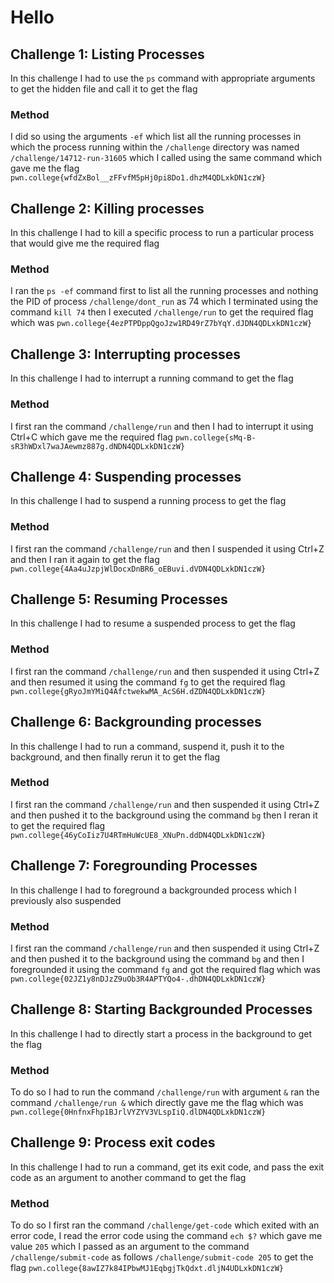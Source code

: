 # Hello
## Challenge 1: Listing Processes
In this challenge I had to use the ```ps``` command with appropriate arguments to get the hidden file and call it to get the flag
### Method
I did so using the arguments ```-ef``` which list all the running processes in which the process running within the ```/challenge``` directory was named ```/challenge/14712-run-31605``` which I called using the
same command which gave me the flag ```pwn.college{wfdZxBol__zFFvfM5pHj0pi8Do1.dhzM4QDLxkDN1czW}```
## Challenge 2: Killing processes
In this challenge I had to kill a specific process to run a particular process that would give me the required flag
### Method
I ran the ```ps -ef``` command first to list all the running processes and nothing the PID of process ```/challenge/dont_run``` as 74 which I terminated using the command ```kill 74```
then I executed ```/challenge/run``` to get the required flag which was ```pwn.college{4ezPTPDppQgoJzw1RD49rZ7bYqY.dJDN4QDLxkDN1czW}```
## Challenge 3: Interrupting processes
In this challenge I had to interrupt a running command to get the flag
### Method
I first ran the command ```/challenge/run``` and then I had to interrupt it using Ctrl+C which gave me the required flag ```pwn.college{sMq-B-sR3hWDxl7waJAewmz887g.dNDN4QDLxkDN1czW}```
## Challenge 4: Suspending processes 
In this challenge I had to suspend a running process to get the flag
### Method
I first ran the command ```/challenge/run``` and then I suspended it using Ctrl+Z and then I ran it again to get the flag ```pwn.college{4Aa4uJzpjWlDocxDnBR6_oEBuvi.dVDN4QDLxkDN1czW}```
## Challenge 5: Resuming Processes
In this challenge I had to resume a suspended process to get the flag
### Method
I first ran the command ```/challenge/run``` and then suspended it using Ctrl+Z and then resumed it using the command ```fg``` to get the required flag
```pwn.college{gRyoJmYMiQ4AfctwekwMA_AcS6H.dZDN4QDLxkDN1czW}```
## Challenge 6: Backgrounding processes
In this challenge I had to run a command, suspend it, push it to the background, and then finally rerun it to get the flag
### Method
I first ran the command ```/challenge/run``` and then suspended it using Ctrl+Z and then pushed it to the background using the command ```bg``` then I reran it to get the required flag
```pwn.college{46yCoIiz7U4RTmHuWcUE8_XNuPn.ddDN4QDLxkDN1czW}```
## Challenge 7: Foregrounding Processes
In this challenge I had to foreground a backgrounded process which I previously also suspended
### Method
I first ran the command ```/challenge/run``` and then suspended it using Ctrl+Z and then pushed it to the background using the command ```bg``` and then I foregrounded it using the command ```fg``` and got 
the required flag which was ```pwn.college{02JZ1y8nDJzZ9uOb3R4APTYQo4-.dhDN4QDLxkDN1czW}```
## Challenge 8: Starting Backgrounded Processes
In this challenge I had to directly start a process in the background to get the flag
### Method
To do so I had to run the command ```/challenge/run``` with argument ```&``` ran the command ```/challenge/run &``` which directly gave me the flag which was
```pwn.college{0HnfnxFhp1BJrlVYZYV3VLspIiQ.dlDN4QDLxkDN1czW}```
## Challenge 9: Process exit codes
In this challenge I had to run a command, get its exit code, and pass the exit code as an argument to another command to get the flag
### Method
To do so I first ran the command ```/challenge/get-code``` which exited with an error code, I read the error code using the command ```ech $?``` which gave me value ```205``` which I passed as an argument
to the command ```/challenge/submit-code``` as follows ```/challenge/submit-code 205``` to get the flag 
```pwn.college{8awIZ7k84IPbwMJ1EqbgjTkQdxt.dljN4UDLxkDN1czW}```
